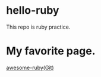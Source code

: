 # hello-ruby
This repo is ruby practice.

# My favorite page.
[awesome-ruby(Git)](https://github.com/markets/awesome-ruby)


